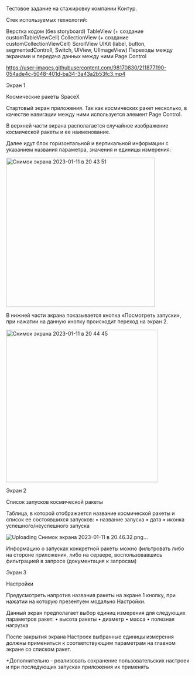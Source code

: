 Тестовое задание на стажировку компании Контур.

Стек используемых технологий:

Верстка кодом (без storyboard)
TableView (+ создание customTableViewCell)
CollectionView (+ создание customCollectionViewCell)
ScrollView
UIKit (label, button, segmentedControll, Switch, UIView, UIImageView)
Переходы между экранами и передача данных между ними
Page Control


https://user-images.githubusercontent.com/98170830/211877190-054ade4c-5048-401d-ba34-3a43a2b53fc3.mp4

Экран 1

Космические ракеты SpaceX

Стартовый экран приложения.
Так как космических ракет несколько, в качестве навигации между ними используется элемент
Page Control.

В верхней части экрана располагается случайное изображение космической ракеты и ее наименование.

Далее идут блок горизонтальной и вертикальной информации с указанием названия параметра, значения и единицы измерения:

<img width="406" alt="Снимок экрана 2023-01-11 в 20 43 51" src="https://user-images.githubusercontent.com/98170830/211879500-f887f173-624a-441e-b494-adeaf82ff8a6.png">


В нижней части экрана показывается кнопка «Посмотреть запуски», при нажатии на данную кнопку происходит
переход на экран 2.

<img width="415" alt="Снимок экрана 2023-01-11 в 20 44 45" src="https://user-images.githubusercontent.com/98170830/211879625-a12a8395-ccde-4684-9810-e98401ab618d.png">

Экран 2

Список запусков космической ракеты

Таблица, в которой отображается название космической ракеты
и список ее состоявшихся запусков:
• название запуска
• дата
• иконка успешного/неуспешного запуска

![Uploading Снимок экрана 2023-01-11 в 20.46.32.png…]()


Информацию о запусках конкретной ракеты можно фильтровать либо на стороне приложения,
либо на сервере, воспользовавшись фильтрацией в запросе (документация к запросам)

Экран 3

Настройки

Предусмотреть напротив названия ракеты на экране 1 кнопку, при нажатии на которую
презентуем модально Настройки.

Данный экран предполагает выбор единиц измерения для следующих параметров ракет:
• высота ракеты
• диаметр
• масса
• полезная нагрузка

После закрытия экрана Настроек выбранные единицы измерения должны примениться
к соответствующим параметрам на главном экране со списком ракет.

*Дополнительно - реализовать сохранение пользовательских настроек и при последующих
запусках приложения их применять

